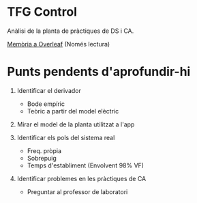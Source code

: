 # TFG Control

Anàlisi de la planta de pràctiques de DS i CA.

[Memòria a Overleaf](https://www.overleaf.com/read/yvxmjhnzsfbc) (Només lectura)

# Punts pendents d'aprofundir-hi
1. Identificar el derivador
	- Bode empíric
	- Teòric a partir del model elèctric

2. Mirar el model de la planta utilitzat a l'app

3. Identificar els pols del sistema real
	- Freq. pròpia
	- Sobrepuig
	- Temps d'establiment (Envolvent 98% VF)

4. Identificar problemes en les pràctiques de CA
	- Preguntar al professor de laboratori
